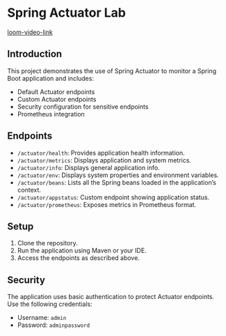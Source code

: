 # Spring Actuator Lab

[loom-video-link](https://www.loom.com/share/705427e57b1846fcbc474b54ffc4e9b4)

## Introduction
This project demonstrates the use of Spring Actuator to monitor a Spring Boot application and includes:
- Default Actuator endpoints
- Custom Actuator endpoints
- Security configuration for sensitive endpoints
- Prometheus integration

## Endpoints
- `/actuator/health`: Provides application health information.
- `/actuator/metrics`: Displays application and system metrics.
- `/actuator/info`: Displays general application info.
- `/actuator/env`: Displays system properties and environment variables.
- `/actuator/beans`: Lists all the Spring beans loaded in the application’s context.
- `/actuator/appstatus`: Custom endpoint showing application status.
- `/actuator/prometheus`: Exposes metrics in Prometheus format.

## Setup
1. Clone the repository.
2. Run the application using Maven or your IDE.
3. Access the endpoints as described above.

## Security
The application uses basic authentication to protect Actuator endpoints. Use the following credentials:
- Username: `admin`
- Password: `adminpassword`
